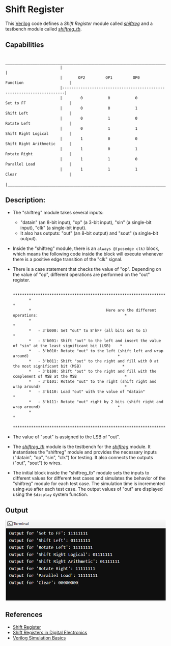 # Shift Register

   This [Verilog](https://en.wikipedia.org/wiki/Verilog#:~:text=Verilog%2C%20standardized%20as%20IEEE%201364,register%2Dtransfer%20level%20of%20abstraction.) code defines a *Shift Register* module called [*shiftreg*](Shift%20Register/shiftreg.v) and a testbench module called [*shiftreg_tb*](Shift%20Register/shiftreg_tb.v).

## Capabilities

                            ________________________________________________________________________
                            |                                                                       |
                            |       OP2         OP1         OP0         Function                    |
                            |-----------------------------------------------------------------------|
                            |        0           0           0          Set to FF                   |
                            |        0           0           1          Shift Left                  |
                            |        0           1           0          Rotate Left                 |
                            |        0           1           1          Shift Right Logical         |
                            |        1           0           0          Shift Right Arithmetic      |
                            |        1           0           1          Rotate Right                |
                            |        1           1           0          Parallel Load               |
                            |        1           1           1          Clear                       |
                            |_______________________________________________________________________|


## Description: 

   * The "shiftreg" module takes several inputs: 
     - "datain" (an 8-bit input), "op" (a 3-bit input), "sin" (a single-bit input), "clk" (a single-bit input). 
	 - It also has outputs: "out" (an 8-bit output) and "sout" (a single-bit output). 

   * Inside the "shiftreg" module, there is an `always @(posedge clk)` block, which means the following code inside
   the block will execute whenever there is a positive edge transition of the "clk" signal. 

   * There is a case statement that checks the value of "op". 
   Depending on the value of "op", different operations are performed on the "out" register.

                ***********************************************************************************************************
                *                                                                                                         *
                *                                 Here are the different operations:                                      *
                *                                                                                                         *
	            *   - 3'b000: Set "out" to 8'hFF (all bits set to 1)                                                      *
		        *   - 3'b001: Shift "out" to the left and insert the value of "sin" at the least significant bit (LSB)    *
		        *   - 3'b010: Rotate "out" to the left (shift left and wrap around)                                       *
	            *   - 3'b011: Shift "out" to the right and fill with 0 at the most significant bit (MSB)                  *
	            *   - 3'b100: Shift "out" to the right and fill with the complement of MSB at the MSB                     *
		        *   - 3'b101: Rotate "out" to the right (shift right and wrap around)                                     *
		        *   - 3'b110: Load "out" with the value of "datain"                                                       *
		        *   - 3'b111: Rotate "out" right by 2 bits (shift right and wrap around)                                  *
                *                                                                                                         *
                ***********************************************************************************************************

   * The value of "sout" is assigned to the LSB of "out".

   * The [*shiftreg_tb*](Shift%20Register/shiftreg_tb.v) module is the testbench for the [*shiftreg*](Shift%20Register/shiftreg.v) module. 
   It instantiates the "shiftreg" module and provides the necessary inputs ("datain", "op", "sin", "clk") for testing. 
   It also connects the outputs ("out", "sout") to wires.

   * The initial block inside the "shiftreg_tb" module sets the inputs to different values for different test cases and simulates 
   the behavior of the "shiftreg" module for each test case. The simulation time is incremented using `#10` after each test case. 
   The output values of "out" are displayed using the `$display` system function.


## Output

![Shift Register](Shift%20Register/Output.png)


## References

   * [Shift Register](https://en.wikipedia.org/wiki/Shift_register#:~:text=A%20shift%20register%20is%20a,one%20location%20to%20the%20next.)
   * [Shift Registers in Digital Electronics](https://www.javatpoint.com/shift-registers-in-digital-electronics)
   * [Verilog Simulation Basics](https://www.javatpoint.com/verilog-simulation-basics#:~:text=Verilog%20is%20a%20hardware%20description,behaves%20in%20an%20intended%20way.)